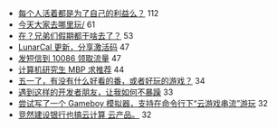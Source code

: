 - [每个人活着都是为了自己的利益么？](https://www.v2ex.com/t/560291) 112
- [今天大家去哪里玩/](https://www.v2ex.com/t/560288) 61
- [在？兄弟们假期都干啥去了？](https://www.v2ex.com/t/560351) 53
- [LunarCal 更新，分享激活码](https://www.v2ex.com/t/560277) 47
- [发短信到 10086 领取流量](https://www.v2ex.com/t/560308) 47
- [计算机研究生 MBP 求推荐](https://www.v2ex.com/t/560345) 44
- [五一了，有没有什么好看的番，或者好玩的游戏？](https://www.v2ex.com/t/560338) 34
- [遇到这样的开发者朋友，让我如何不暴躁](https://www.v2ex.com/t/560279) 33
- [尝试写了一个 Gameboy 模拟器，支持在命令行下“云游戏串流”游玩](https://www.v2ex.com/t/560297) 32
- [竞然建设银行也搞云计算 云产品。](https://www.v2ex.com/t/560358) 32